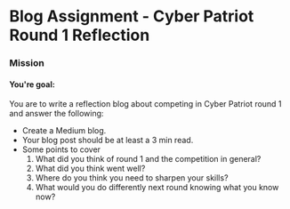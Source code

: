 # Blog Assignment - Cyber Patriot Round 1 Reflection

### Mission<br> 
#### You're goal:

You are to write a reflection blog about competing in Cyber Patriot round 1 and answer the following:
- Create a Medium blog. 
- Your blog post should be at least a 3 min read.
- Some points to cover 
  1. What did you think of round 1 and the competition in general? 
  2. What did you think went well? 
  3. Where do you think you need to sharpen your skills? 
  4. What would you do differently next round knowing what you know now?
